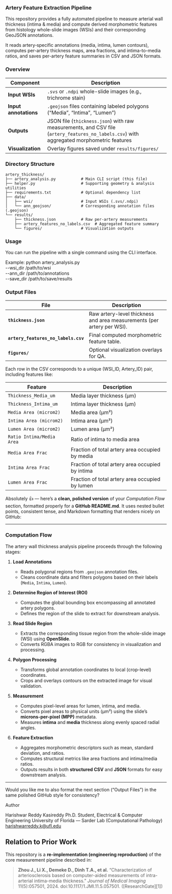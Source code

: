 ### Artery Feature Extraction Pipeline

This repository provides a fully automated pipeline to measure arterial wall thickness (intima & media) and compute derived morphometric features from histology whole-slide images (WSIs) and their corresponding GeoJSON annotations.

It reads artery‐specific annotations (media, intima, lumen contours), computes per-artery thickness maps, area fractions, and intima-to-media ratios, and saves per-artery feature summaries in CSV and JSON formats.

### Overview

| Component             | Description                                                                                                                              |
| --------------------- | ---------------------------------------------------------------------------------------------------------------------------------------- |
| **Input WSIs**        | `.svs` or `.ndpi` whole-slide images (e.g., trichrome stain)                                                                             |
| **Input annotations** | `.geojson` files containing labeled polygons (“Media”, “Intima”, “Lumen”)                                                                |
| **Outputs**           | JSON file (`thickness.json`) with raw measurements, and CSV file (`artery_features_no_labels.csv`) with aggregated morphometric features |
| **Visualization**     | Overlay figures saved under `results/figures/`                                                                                           |

### Directory Structure

```
artery_thickness/
├── artery_analysis.py           # Main CLI script (this file)
├── helper.py                    # Supporting geometry & analysis utilities
├── requirements.txt             # Optional dependency list
├── data/
│   ├── wsi/                     # Input WSIs (.svs/.ndpi)
│   └── ann_geojson/             # Corresponding annotation files (.geojson)
└── results/
    ├── thickness.json           # Raw per-artery measurements
    ├── artery_features_no_labels.csv  # Aggregated feature summary
    └── figures/                 # Visualization outputs

```

### Usage

You can run the pipeline with a single command using the CLI interface.

Example:
python artery_analysis.py \
  --wsi_dir /path/to/wsi \
  --ann_dir /path/to/annotations \
  --save_dir /path/to/save/results


### Output Files
| File                                | Description                                                            |
| ----------------------------------- | ---------------------------------------------------------------------- |
| **`thickness.json`**                | Raw artery-level thickness and area measurements (per artery per WSI). |
| **`artery_features_no_labels.csv`** | Final computed morphometric feature table.                             |
| **`figures/`**                      | Optional visualization overlays for QA.                                |


Each row in the CSV corresponds to a unique (WSI_ID, Artery_ID) pair, including features like:

| Feature                   | Description                                      |
| ------------------------- | ------------------------------------------------ |
| `Thickness_Media_um`      | Media layer thickness (μm)                       |
| `Thickness_Intima_um`     | Intima layer thickness (μm)                      |
| `Media Area (microm2)`    | Media area (μm²)                                 |
| `Intima Area (microm2)`   | Intima area (μm²)                                |
| `Lumen Area (microm2)`    | Lumen area (μm²)                                 |
| `Ratio Intima/Media Area` | Ratio of intima to media area                    |
| `Media Area Frac`         | Fraction of total artery area occupied by media  |
| `Intima Area Frac`        | Fraction of total artery area occupied by intima |
| `Lumen Area Frac`         | Fraction of total artery area occupied by lumen  |


Absolutely 👍 — here’s a **clean, polished version** of your *Computation Flow* section, formatted properly for a **GitHub README.md**.
It uses nested bullet points, consistent tense, and Markdown formatting that renders nicely on GitHub:

---

### Computation Flow

The artery wall thickness analysis pipeline proceeds through the following stages:

1. **Load Annotations**

   * Reads polygonal regions from `.geojson` annotation files.
   * Cleans coordinate data and filters polygons based on their labels (`Media`, `Intima`, `Lumen`).

2. **Determine Region of Interest (ROI)**

   * Computes the global bounding box encompassing all annotated artery polygons.
   * Defines the region of the slide to extract for downstream analysis.

3. **Read Slide Region**

   * Extracts the corresponding tissue region from the whole-slide image (WSI) using **OpenSlide**.
   * Converts RGBA images to RGB for consistency in visualization and processing.

4. **Polygon Processing**

   * Transforms global annotation coordinates to local (crop-level) coordinates.
   * Crops and overlays contours on the extracted image for visual validation.

5. **Measurement**

   * Computes pixel-level areas for lumen, intima, and media.
   * Converts pixel areas to physical units (µm²) using the slide’s **microns-per-pixel (MPP)** metadata.
   * Measures **intima** and **media** thickness along evenly spaced radial angles.

6. **Feature Extraction**

   * Aggregates morphometric descriptors such as mean, standard deviation, and ratios.
   * Computes structural metrics like area fractions and intima/media ratios.
   * Outputs results in both **structured CSV** and **JSON** formats for easy downstream analysis.

---

Would you like me to also format the next section (“Output Files”) in the same polished GitHub style for consistency?


Author

Harishwar Reddy Kasireddy
Ph.D. Student, Electrical & Computer Engineering
University of Florida — Sarder Lab (Computational Pathology)
harishwarreddy.k@ufl.edu


## Relation to Prior Work

This repository is a **re-implementation (engineering reproduction)** of the core measurement pipeline described in:

> **Zhou J., Li X., Demeke D., Dinh T.A., et al.** “Characterization of arteriosclerosis based on computer-aided measurements of intra-arterial intima-media thickness.” *Journal of Medical Imaging* 11(5):057501, 2024. doi:10.1117/1.JMI.11.5.057501. ([ResearchGate][1])
